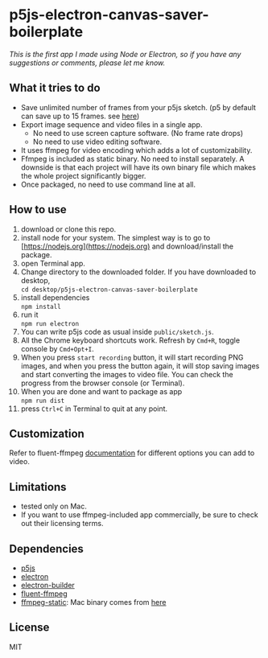 # p5js-electron-canvas-saver-boilerplate

*This is the first app I made using Node or Electron, so if you have any suggestions or comments, please let me know.*

## What it tries to do
- Save unlimited number of frames from your p5js sketch. (p5 by default can save up to 15 frames. see [here](http://p5js.org/reference/#/p5/saveFrames))
- Export image sequence and video files in a single app.
  - No need to use screen capture software. (No frame rate drops)
  - No need to use video editing software.
- It uses ffmpeg for video encoding which adds a lot of customizability.
- Ffmpeg is included as static binary. No need to install separately. A downside is that each project will have its own binary file which makes the whole project significantly bigger.
- Once packaged, no need to use command line at all.

## How to use
<!-- *If you are more of a visual person, then check out my youtube video explaining how to use.* -->

1. download or clone this repo.
1. install node for your system. The simplest way is to go to [https://nodejs.org](https://nodejs.org) and download/install the package.
1. open Terminal app.
1. Change directory to the downloaded folder. If you have downloaded to desktop,  
  `cd desktop/p5js-electron-canvas-saver-boilerplate`
1. install dependencies  
  `npm install`
1. run it  
  `npm run electron`
1. You can write p5js code as usual inside `public/sketch.js`.
1. All the Chrome keyboard shortcuts work. Refresh by `Cmd+R`, toggle console by `Cmd+Opt+I`.
1. When you press `start recording` button, it will start recording PNG images, and when you press the button again, it will stop saving images and start converting the images to video file. You can check the progress from the browser console (or Terminal).
1. When you are done and want to package as app  
  `npm run dist`
1. press `Ctrl+C` in Terminal to quit at any point.

## Customization
Refer to fluent-ffmpeg [documentation](https://github.com/fluent-ffmpeg/node-fluent-ffmpeg) for different options you can add to video.

## Limitations
- tested only on Mac.
- If you want to use ffmpeg-included app commercially, be sure to check out their licensing terms.

## Dependencies
- [p5js](http://p5js.org)
- [electron](http://electronjs.org)
- [electron-builder](https://github.com/electron-userland/electron-builder)
- [fluent-ffmpeg](https://github.com/fluent-ffmpeg/node-fluent-ffmpeg)
- [ffmpeg-static](https://github.com/eugeneware/ffmpeg-static): Mac binary comes from [here](https://evermeet.cx/pub/ffmpeg/)

## License
MIT
